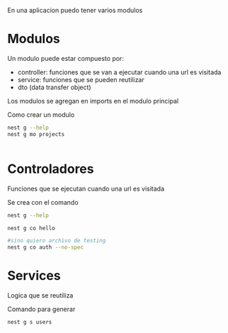 En una aplicacion puedo tener varios modulos

# Modulos
Un modulo puede estar compuesto por:
- controller: funciones que se van a ejecutar cuando una url es visitada
- service: funciones que se pueden reutilizar
- dto (data transfer object)

Los modulos se agregan en imports en el modulo principal

Como crear un modulo
```bash
nest g --help
nest g mo projects
```

```bash

```

# Controladores
Funciones que se ejecutan cuando una url es visitada

Se crea con el comando
```bash
nest g --help

nest g co hello

#sino quiero archivo de testing 
nest g co auth --no-spec
```

# Services
Logica que se reutiliza

Comando para generar
```bash
nest g s users
```